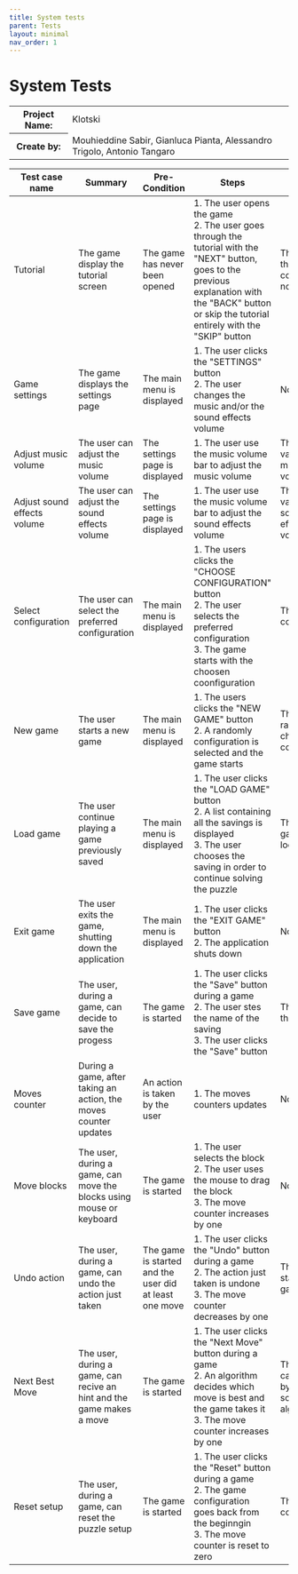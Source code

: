 ```yaml
---
title: System tests
parent: Tests
layout: minimal
nav_order: 1
---
```


# System Tests

<table >
  <tr>
    <th>Project Name:</th>
    <td>Klotski</td>
  </tr>
  <tr>
    <th>Create by:</th>
    <td>Mouhieddine Sabir, Gianluca Pianta, Alessandro Trigolo, Antonio Tangaro</td>
  </tr>
</table>

[//]: # (Please refer to the following link SAFe Column: https://www.ibm.com/docs/en/engineering-lifecycle-management-suite/lifecycle-management/6.0.6?topic=sections-test-case-template-reference)

| Test case name               | Summary                                                               | Pre-Condition                                          | Steps                                                                                                                                                                                                        | Data                                           | Post-Condition                                                        | Expected Result                                                | Actual Result | Pass/Fail                                     |
|------------------------------|-----------------------------------------------------------------------|--------------------------------------------------------|--------------------------------------------------------------------------------------------------------------------------------------------------------------------------------------------------------------|------------------------------------------------|-----------------------------------------------------------------------|----------------------------------------------------------------|---------------|-----------------------------------------------|
| Tutorial                     | The game display the tutorial screen                                  | The game has never been opened                         | 1. The user opens the game <br> 2. The user goes through the tutorial with the "NEXT" button, goes to the previous explanation with the "BACK" button or skip the tutorial entirely with the "SKIP" button   | The status of the tutorial: completed or not   | The status of the turoial is saved                                    | The tutorial screen is presented to the player                 | As expected   | <span class="label label-green"> Pass </span> |
| Game settings                | The game displays the settings page                                   | The main menu is displayed                             | 1. The user clicks the "SETTINGS" button <br> 2. The user changes the music and/or the sound effects volume                                                                                                  | None                                           |                                                                       | The settings page is displayed                                 | As expected   | <span class="label label-green"> Pass </span> |
| Adjust music volume          | The user can adjust the music volume                                  | The settings page is displayed                         | 1. The user use the music volume bar to adjust the music volume                                                                                                                                              | The new value of music volume                  |                                                                       | The music volume is changed                                    | As expected   | <span class="label label-green"> Pass </span> |
| Adjust sound effects volume  | The user can adjust the sound effects volume                          | The settings page is displayed                         | 1. The user use the music volume bar to adjust the sound effects volume                                                                                                                                      | The new value of sound effects volume          |                                                                       | The music sound effects is changed                             | As expected   | <span class="label label-green"> Pass </span> |
| Select configuration         | The user can select the preferred configuration                       | The main menu is displayed                             | 1. The users clicks the "CHOOSE CONFIGURATION" button <br> 2. The user selects the preferred configuration <br> 3. The game starts with the choosen coonfiguration                                           | The chosen configuration                       | The configuration is read in the internal file and loaded             | The game starts with the choosen level                         | As expected   | <span class="label label-green"> Pass </span> |
| New game                     | The user starts a new game                                            | The main menu is displayed                             | 1. The users clicks the "NEW GAME" button <br> 2. A randomly configuration is selected and the game starts                                                                                                   | The randomly chosen configuration              | A random configuration is read in the internal file and loaded        | The game starts                                                | As expected   | <span class="label label-green"> Pass </span> |
| Load game                    | The user continue playing a game previously saved                     | The main menu is displayed                             | 1. The user clicks the "LOAD GAME" button <br> 2. A list containing all the savings is displayed <br> 3. The user chooses the saving in order to continue solving the puzzle                                 | The saved game in the local file               | The state of the game is read in the local file and loaded            | The loaded game starts at the same point it has been saved     | As expected   | <span class="label label-green"> Pass </span> |
| Exit game                    | The user exits the game, shutting down the application                | The main menu is displayed                             | 1. The user clicks the "EXIT GAME" button <br> 2. The application shuts down                                                                                                                                 | None                                           | The game shuts down                                                   | The application shuts down                                     | As expected   | <span class="label label-green"> Pass </span> |
| Save game                    | The user, during a game, can decide to save the progess               | The game is started                                    | 1. The user clicks the "Save" button during a game <br> 2. The user stes the name of the saving <br> 3. The user clicks the "Save" button                                                                    | The state of the game                          | The choesen state of the game is written in the local file and loaded | The state of the game is saved                                 | As expected   | <span class="label label-green"> Pass </span> |
| Moves counter                | During a game, after taking an action, the moves counter updates      | An action is taken by the user                         | 1. The moves counters updates                                                                                                                                                                                | None                                           | The counter variable is updated                                       | The move counter increses/decrease by one or is reset to zero. | As expected   | <span class="label label-green"> Pass </span> |
| Move blocks                  | The user, during a game, can move the blocks using mouse or keyboard  | The game is started                                    | 1. The user selects the block <br> 2. The user uses the mouse to drag the block  <br> 3. The move counter increases by one                                                                                   | None                                           | The block position is changed                                         | The block is moved toward a direction                          | As expected   | <span class="label label-green"> Pass </span> |
| Undo action                  | The user, during a game, can undo the action just taken               | The game is started and the user did at least one move | 1. The user clicks the "Undo" button during a game <br> 2. The action just taken is undone <br> 3. The move counter decreases by one                                                                         | The earlier state of the game                  | The earlier state of the game is extracted from the stack             | The game is rewinded by one move                               | As expected   | <span class="label label-green"> Pass </span> |
| Next Best Move               | The user, during a game, can recive an hint and the game makes a move | The game is started                                    | 1. The user clicks the "Next Move" button during a game <br> 2. An algorithm decides which move is best and the game takes it <br> 3. The move counter increases by one                                      | The move calculated by the solving algorithm   | The position of the block choosen by the algorithm changes            | The game takes the best move in order to solve the puzzle      | As expected   | <span class="label label-green"> Pass </span> |
| Reset setup                  | The user, during a game, can reset the puzzle setup                   | The game is started                                    | 1. The user clicks the "Reset" button during a game <br> 2. The game configuration goes back from the beginngin <br> 3. The move counter is reset to zero                                                    | The initial configuration                      | The state of the game resets                                          | The game setupt resets                                         | As expected   | <span class="label label-green"> Pass </span> |

